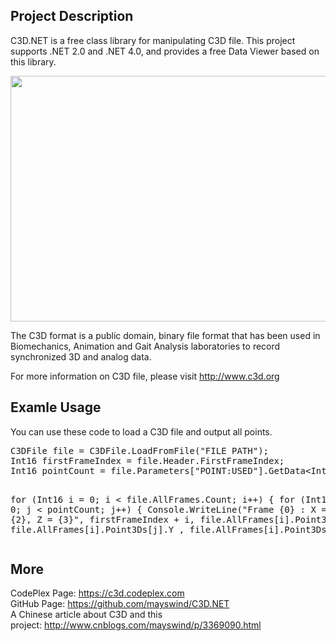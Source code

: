 <h2><strong>Project Description</strong></h2>
<p>C3D.NET is a free class library for manipulating C3D file. This project supports .NET 2.0 and .NET 4.0, and provides a free Data Viewer based on this library.</p>
<p><img src="http://download-codeplex.sec.s-msft.com/Download?ProjectName=c3d&DownloadId=746151" alt="" width="643" height="393" /></p>
<p>The C3D format is a public domain, binary file format that has been used in Biomechanics, Animation and Gait Analysis laboratories to record synchronized 3D and analog data.</p>
<p>For more information on C3D file, please visit <a href="http://www.c3d.org" target="_blank"> http://www.c3d.org</a></p>
<h2><strong>Examle Usage</strong></h2>
<p>You can use these code to load a C3D file and output all points.</p>
<pre>C3DFile file = C3DFile.LoadFromFile("FILE PATH");
Int16 firstFrameIndex = file.Header.FirstFrameIndex;
Int16 pointCount = file.Parameters["POINT:USED"].GetData&lt;Int16&gt;();

for (Int16 i = 0; i &lt; file.AllFrames.Count; i++)
{
    for (Int16 j = 0; j &lt; pointCount; j++)
    {
        Console.WriteLine("Frame {0} : X = {1}, Y = {2}, Z = {3}",
            firstFrameIndex + i,
            file.AllFrames[i].Point3Ds[j].X,
            file.AllFrames[i].Point3Ds[j].Y ,
            file.AllFrames[i].Point3Ds[j].Z);
    }
}
</pre>
<h2><strong>More</strong></h2>
<p>CodePlex Page:&nbsp;<a href="https://c3d.codeplex.com" target="_blank">https://c3d.codeplex.com</a><br />
GitHub Page:&nbsp;<a href="https://github.com/mayswind/C3D.NET" target="_blank">https://github.com/mayswind/C3D.NET</a><br />
A Chinese article about C3D and this project:&nbsp;<a href="http://www.cnblogs.com/mayswind/p/3369090.html" target="_blank">http://www.cnblogs.com/mayswind/p/3369090.html</a></p>
